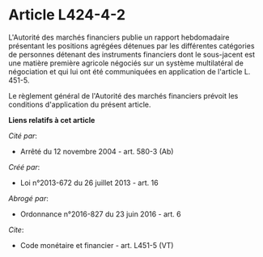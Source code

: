 # Article L424-4-2

L'Autorité des marchés financiers publie un rapport hebdomadaire présentant les positions agrégées détenues par les
différentes catégories de personnes détenant des instruments financiers dont le sous-jacent est une matière première agricole
négociés sur un système multilatéral de négociation et qui lui ont été communiquées en application de l'article L. 451-5.

Le règlement général de l'Autorité des marchés financiers prévoit les conditions d'application du présent article.

**Liens relatifs à cet article**

_Cité par_:

  - Arrêté du 12 novembre 2004 - art. 580-3 (Ab)

_Créé par_:

  - Loi n°2013-672 du 26 juillet 2013 - art. 16

_Abrogé par_:

  - Ordonnance n°2016-827 du 23 juin 2016 - art. 6

_Cite_:

  - Code monétaire et financier - art. L451-5 (VT)
